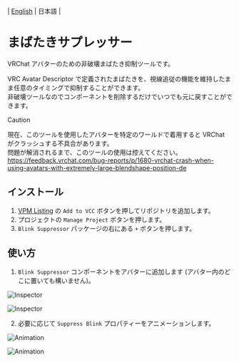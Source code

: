 | [English](README.md) | 日本語 |

# まばたきサプレッサー
VRChat アバターのための非破壊まばたき抑制ツールです。

VRC Avatar Descriptor で定義されたまばたきを、視線追従の機能を維持したまま任意のタイミングで抑制することができます。  
非破壊ツールなのでコンポーネントを削除するだけでいつでも元に戻すことができます。

> [!CAUTION]
> 現在、このツールを使用したアバターを特定のワールドで着用すると VRChat がクラッシュする不具合があります。  
> 問題が解消されるまで、このツールの使用は控えてください。  
> https://feedback.vrchat.com/bug-reports/p/1680-vrchat-crash-when-using-avatars-with-extremely-large-blendshape-position-de

## インストール
1. [VPM Listing](https://vpm.nekobako.net) の `Add to VCC` ボタンを押してリポジトリを追加します。
2. プロジェクトの `Manage Project` ボタンを押します。
3. `Blink Suppressor` パッケージの右にある `+` ボタンを押します。

## 使い方
1. `Blink Suppressor` コンポーネントをアバターに追加します (アバター内のどこに置いても構いません)。

![Inspector](https://github.com/user-attachments/assets/0f301726-2c63-42b1-a045-d873b8bd73b3)

![Inspector](https://github.com/user-attachments/assets/28a15030-b588-4022-9cf4-4cc403b85def)

2. 必要に応じて `Suppress Blink` プロパティーをアニメーションします。

![Animation](https://github.com/user-attachments/assets/27d0acb9-76bf-4bbe-9fa3-0c6acdd176c1)

![Animation](https://github.com/user-attachments/assets/1bca1680-09f7-4d65-a333-f416775ecb8c)
